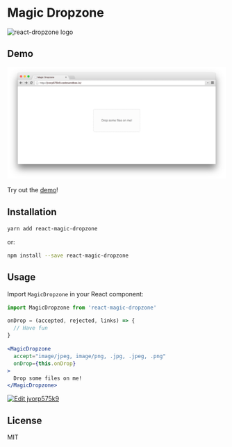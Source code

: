 # Magic Dropzone
![react-dropzone logo](https://storybird.s3.amazonaws.com/artwork/PaulMcDougall/square_crops/magic.jpeg)

## Demo

[![demo.png](/screenshots/demo.png)](https://jvorp575k9.codesandbox.io/)

Try out the [demo](https://jvorp575k9.codesandbox.io/)!

## Installation

```bash
yarn add react-magic-dropzone
```
or:
```bash
npm install --save react-magic-dropzone
```

## Usage

Import `MagicDropzone` in your React component:

```javascript static
import MagicDropzone from 'react-magic-dropzone'
```

```jsx
onDrop = (accepted, rejected, links) => {
  // Have fun
}
```

```jsx
<MagicDropzone
  accept="image/jpeg, image/png, .jpg, .jpeg, .png"
  onDrop={this.onDrop}
>
  Drop some files on me!
</MagicDropzone>
```

[![Edit jvorp575k9](https://codesandbox.io/static/img/play-codesandbox.svg)](https://codesandbox.io/s/jvorp575k9)

## License

MIT
